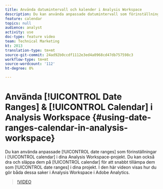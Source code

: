 ```yaml
---
title: Använda datumintervall och kalender i Analysis Workspace
description: Du kan använda anpassade datumintervall som förinställningar i kalendern i dina Analysis Workspace-projekt. Du kan också dra och släppa dem i kalendern för att snabbt använda dem som datumintervall i dina projekt. I den här videon visas hur du gör båda dessa saker i Analysis Workspace i Adobe Analytics.
feature: calendar
topics: null
audience: analyst
activity: use
doc-type: feature video
team: Technical Marketing
kt: 2013
translation-type: tm+mt
source-git-commit: 24ad92b0ccdf1112e3ed4a0968cd47db757598c3
workflow-type: tm+mt
source-wordcount: '112'
ht-degree: 0%

---
```



# Använda [!UICONTROL Date Ranges] &amp; [!UICONTROL Calendar] i Analysis Workspace {#using-date-ranges-calendar-in-analysis-workspace}

Du kan använda anpassade [!UICONTROL date ranges] som förinställningar i [!UICONTROL calendar] i dina Analysis Workspace-projekt. Du kan också dra och släppa dem på [!UICONTROL calendar] för att snabbt tillämpa dem som [!UICONTROL date ranges] i dina projekt. I den här videon visas hur du gör båda dessa saker i Analysis Workspace i Adobe Analytics.

>[!VIDEO](https://video.tv.adobe.com/v/23973/?quality=12)
